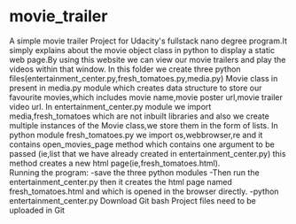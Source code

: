 # movie_trailer
A simple movie trailer Project for Udacity's fullstack nano degree program.It simply explains about the movie object class in python to display a static web page.By using this website we can view our movie trailers and play the videos within that window.
In this folder we create three python files(entertainment_center.py,fresh_tomatoes.py,media.py)
Movie class in present in media.py module which creates data structure to store our favourite movies,which includes movie name,movie poster url,movie trailer video url.
In entertainment_center.py module we import media,fresh_tomatoes which are not inbuilt libraries and also we create multiple instances of the Movie class,we store them in the form of lists.
In python module fresh_tomatoes.py we import os,webbrowser,re and it contains open_movies_page method which contains one argument to be passed (ie,list that we have already created in entertainment_center.py) this method  creates a new html page(ie,fresh_tomatoes.html).  
Running the program:
 -save the three python modules 
 -Then run the entertainment_center.py then it creates the html page named fresh_tomatoes.html and which is opened in the browser directly.
 -python entertainment_center.py
Download Git bash 
Project files need to be uploaded in Git 

   
   
   
